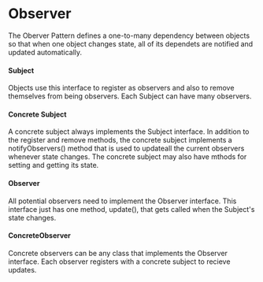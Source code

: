 Observer
======

The Oberver Pattern defines a one-to-many dependency between objects so that when one object changes state, all of its dependets are notified and updated automatically.

#### Subject
Objects use this interface to register as observers and also to remove themselves from being observers. Each Subject can have many observers.

#### Concrete Subject
A concrete subject always implements the Subject interface. In addition to the register and remove methods, the concrete subject implements a notifyObservers() method that is used to updateall the current observers whenever state changes. The concrete subject may also have mthods for setting and getting its state.

#### Observer
All potential  observers need to implement the Observer interface. This interface just has one method, update(), that gets called when the Subject's state changes.

#### ConcreteObserver
Concrete observers can be any class that implements the Observer interface. Each observer registers with a concrete subject to recieve updates.
